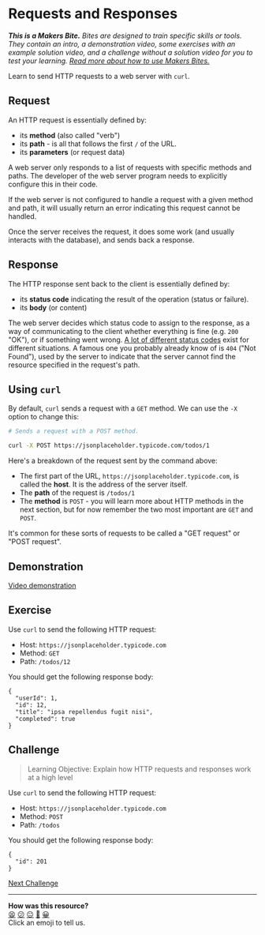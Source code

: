 # Requests and Responses

_**This is a Makers Bite.** Bites are designed to train specific skills or
tools. They contain an intro, a demonstration video, some exercises with an
example solution video, and a challenge without a solution video for you to test
your learning. [Read more about how to use Makers
Bites.](https://github.com/makersacademy/course/blob/main/labels/bites.md)_

Learn to send HTTP requests to a web server with `curl`.

## Request

An HTTP request is essentially defined by:
  * its **method** (also called "verb")
  * its **path** - is all that follows the first `/` of the URL.
  * its **parameters** (or request data)

A web server only responds to a list of requests with specific methods and
paths. The developer of the web server program needs to explicitly configure
this in their code.

If the web server is not configured to handle a request with a given method and
path, it will usually return an error indicating this request cannot be handled.

Once the server receives the request, it does some work (and usually interacts
with the database), and sends back a response.

## Response

The HTTP response sent back to the client is essentially defined by:
  * its **status code** indicating the result of the operation (status or
    failure).
  * its **body** (or content)

The web server decides which status code to assign to the response, as a way of
communicating to the client whether everything is fine (e.g. `200` "OK"), or if
something went wrong. [A lot of different status
codes](https://developer.mozilla.org/en-US/docs/Web/HTTP/Status) exist for
different situations. A famous one you probably already know of is `404` ("Not
Found"), used by the server to indicate that the server cannot find the resource
specified in the request's path.

## Using `curl`

By default, `curl` sends a request with a `GET` method. We can use the `-X`
option to change this:

```bash
# Sends a request with a POST method.

curl -X POST https://jsonplaceholder.typicode.com/todos/1
```

Here's a breakdown of the request sent by the command above:
  * The first part of the URL, `https://jsonplaceholder.typicode.com`, is called
    the **host**. It is the address of the server itself.
  * The **path** of the request is `/todos/1`
  * The **method** is `POST` - you will learn more about HTTP methods in the
    next section, but for now remember the two most important are `GET` and
    `POST`.

It's common for these sorts of requests to be called a "GET request" or "POST
request".

## Demonstration

[Video demonstration](https://www.youtube.com/watch?v=KBLWw-0HbpU&t=646s)

## Exercise

Use `curl` to send the following HTTP request:
  * Host: `https://jsonplaceholder.typicode.com`
  * Method: `GET`
  * Path: `/todos/12`

You should get the following response body:
```
{
  "userId": 1,
  "id": 12,
  "title": "ipsa repellendus fugit nisi",
  "completed": true
}
```

## Challenge

> Learning Objective: Explain how HTTP requests and responses work at a high level

Use `curl` to send the following HTTP request:
  * Host: `https://jsonplaceholder.typicode.com`
  * Method: `POST`
  * Path: `/todos`

You should get the following response body:
```
{
  "id": 201
}
```


[Next Challenge](03_request_parameters.md)

<!-- BEGIN GENERATED SECTION DO NOT EDIT -->

---

**How was this resource?**  
[😫](https://airtable.com/shrUJ3t7KLMqVRFKR?prefill_Repository=makersacademy%2Fweb-applications-in-python&prefill_File=http_bites%2F02_requests_and_responses.md&prefill_Sentiment=😫) [😕](https://airtable.com/shrUJ3t7KLMqVRFKR?prefill_Repository=makersacademy%2Fweb-applications-in-python&prefill_File=http_bites%2F02_requests_and_responses.md&prefill_Sentiment=😕) [😐](https://airtable.com/shrUJ3t7KLMqVRFKR?prefill_Repository=makersacademy%2Fweb-applications-in-python&prefill_File=http_bites%2F02_requests_and_responses.md&prefill_Sentiment=😐) [🙂](https://airtable.com/shrUJ3t7KLMqVRFKR?prefill_Repository=makersacademy%2Fweb-applications-in-python&prefill_File=http_bites%2F02_requests_and_responses.md&prefill_Sentiment=🙂) [😀](https://airtable.com/shrUJ3t7KLMqVRFKR?prefill_Repository=makersacademy%2Fweb-applications-in-python&prefill_File=http_bites%2F02_requests_and_responses.md&prefill_Sentiment=😀)  
Click an emoji to tell us.

<!-- END GENERATED SECTION DO NOT EDIT -->
